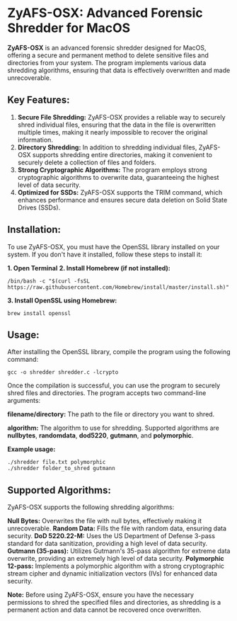 # ZyAFS-OSX: Advanced Forensic Shredder for MacOS

**ZyAFS-OSX** is an advanced forensic shredder designed for MacOS, offering a secure and permanent method to delete sensitive files and directories from your system. The program implements various data shredding algorithms, ensuring that data is effectively overwritten and made unrecoverable.

## Key Features:

1. **Secure File Shredding:** ZyAFS-OSX provides a reliable way to securely shred individual files, ensuring that the data in the file is overwritten multiple times, making it nearly impossible to recover the original information.
2. **Directory Shredding:** In addition to shredding individual files, ZyAFS-OSX supports shredding entire directories, making it convenient to securely delete a collection of files and folders.
3. **Strong Cryptographic Algorithms:** The program employs strong cryptographic algorithms to overwrite data, guaranteeing the highest level of data security.
4. **Optimized for SSDs:** ZyAFS-OSX supports the TRIM command, which enhances performance and ensures secure data deletion on Solid State Drives (SSDs).

## Installation:
To use ZyAFS-OSX, you must have the OpenSSL library installed on your system. If you don't have it installed, follow these steps to install it:

**1. Open Terminal**
**2. Install Homebrew (if not installed):**

```
/bin/bash -c "$(curl -fsSL https://raw.githubusercontent.com/Homebrew/install/master/install.sh)"
```

**3. Install OpenSSL using Homebrew:**

```brew install openssl```

## Usage:

After installing the OpenSSL library, compile the program using the following command:

```gcc -o shredder shredder.c -lcrypto```

Once the compilation is successful, you can use the program to securely shred files and directories. The program accepts two command-line arguments:

**filename/directory:** The path to the file or directory you want to shred.

**algorithm:** The algorithm to use for shredding. Supported algorithms are **nullbytes**, **randomdata**, **dod5220**, **gutmann**, and **polymorphic**.

**Example usage:**
```
./shredder file.txt polymorphic
./shredder folder_to_shred gutmann
```

## Supported Algorithms:

ZyAFS-OSX supports the following shredding algorithms:

**Null Bytes:** Overwrites the file with null bytes, effectively making it unrecoverable.
**Random Data:** Fills the file with random data, ensuring data security.
**DoD 5220.22-M:** Uses the US Department of Defense 3-pass standard for data sanitization, providing a high level of data security.
**Gutmann (35-pass):** Utilizes Gutmann's 35-pass algorithm for extreme data overwrite, providing an extremely high level of data security.
**Polymorphic 12-pass:** Implements a polymorphic algorithm with a strong cryptographic stream cipher and dynamic initialization vectors (IVs) for enhanced data security.

**Note:** Before using ZyAFS-OSX, ensure you have the necessary permissions to shred the specified files and directories, as shredding is a permanent action and data cannot be recovered once overwritten.
